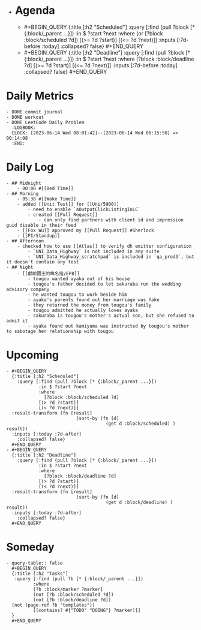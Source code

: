 - # Agenda
	- #+BEGIN_QUERY
	  {:title [:h2 "Scheduled"]
	    :query [:find (pull ?block [* {:block/_parent ...}])
	            :in $ ?start ?next
	            :where
	            (or
	              [?block :block/scheduled ?d])
	            [(>= ?d ?start)]
	            [(<= ?d ?next)]]
	  :inputs [:7d-before :today]
	    :collapsed? false}
	  #+END_QUERY
	- #+BEGIN_QUERY
	  {:title [:h2 "Deadline"]
	    :query [:find (pull ?block [* {:block/_parent ...}])
	            :in $ ?start ?next
	            :where
	              [?block :block/deadline ?d]
	            [(>= ?d ?start)]
	            [(<= ?d ?next)]]
	    :inputs [:7d-before :today]
	    :collapsed? false}
	  #+END_QUERY
# Daily Metrics
	- DONE commit journal
	- DONE workout
	- DONE LeetCode Daily Problem
	  :LOGBOOK:
	  CLOCK: [2023-06-14 Wed 08:01:42]--[2023-06-14 Wed 08:15:50] =>  00:14:08
	  :END:
# Daily Log
	- ## Midnight
		- 00:00 #[[Bed Time]]
	- ## Morning
		- 05:38 #[[Wake Time]]
		- added [[Unit Test]] for [[Uni/5900]]
			- need to enable `aOutputClickListingInLC`
			- created [[Pull Request]]
				- can only find partners with client id and impression guid disable in their feed
		- [[Fox Wu]] approved my [[Pull Request]] #Sherlock
		- [[PI/Standup]]
	- ## Afternoon
		- checked how to use [[Atlas]] to verify dh emitter configuration
			- `UNI_Data_Highway` is not included in any suite
			- `UNI_Data_Highway_scratchpad` is included in `qa_prod3`, but it doesn't contain any test
	- ## Night
		- [[獻給國王的無名指/EP8]]
			- tougou wanted ayaka out of his house
			- tougou's father decided to let sakuraba run the wedding advisory company
			- he wanted tougou to work beside him
			- ayaka's parents found out her marriage was fake
			- they returned the money from tougou's family
			- tougou admitted he actually loves ayaka
			- sakuraba is tougou's mother's actual son, but she refused to admit it
			- ayaka found out kamiyama was instructed by tougou's mother to sabotage her relationship with tougou
# Upcoming
	- #+BEGIN_QUERY
	  {:title [:h2 "Scheduled"]
	    :query [:find (pull ?block [* {:block/_parent ...}])
	            :in $ ?start ?next
	            :where
	              [?block :block/scheduled ?d]
	            [(> ?d ?start)]
	            [(< ?d ?next)]]
	  :result-transform (fn [result]
	                          (sort-by (fn [d]
	                                     (get d :block/scheduled) ) result))    
	  :inputs [:today :7d-after]
	    :collapsed? false}
	  #+END_QUERY
	- #+BEGIN_QUERY
	  {:title [:h2 "Deadline"]
	    :query [:find (pull ?block [* {:block/_parent ...}])
	            :in $ ?start ?next
	            :where
	              [?block :block/deadline ?d]
	            [(> ?d ?start)]
	            [(< ?d ?next)]]
	  :result-transform (fn [result]
	                          (sort-by (fn [d]
	                                     (get d :block/deadline) ) result))    
	  :inputs [:today :7d-after]
	    :collapsed? false}
	  #+END_QUERY
# Someday
	- query-table:: false
	  #+BEGIN_QUERY
	  {:title [:h2 "Tasks"]
	   :query [:find (pull ?b [* {:block/_parent ...}])
	          :where
	          [?b :block/marker ?marker]
	          (not [?b :block/scheduled ?d])
	          (not [?b :block/deadline ?d])
	  (not (page-ref ?b "templates"))
	          [(contains? #{"TODO" "DOING"} ?marker)]]
	  }
	  #+END_QUERY